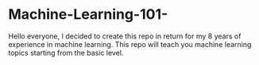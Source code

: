 # Machine-Learning-101-

Hello everyone, I decided to create this repo in return for my 8 years of experience in machine learning. This repo will teach you machine learning topics starting from the basic level.
